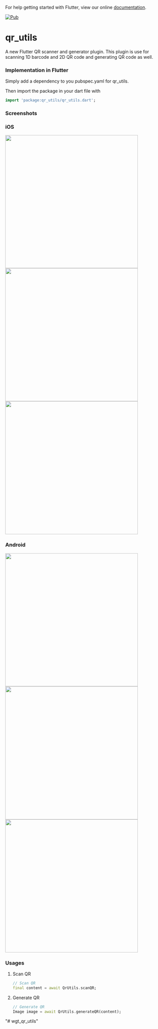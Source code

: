 For help getting started with Flutter, view our online
[documentation](https://flutter.io/).


[![Pub](https://img.shields.io/badge/Pub-0.1.4-orange.svg?style=flat-square)](https://pub.dartlang.org/packages/qr_utils)



# qr_utils

A new Flutter QR scanner and generator plugin. This plugin is use for scanning 1D barcode and 2D QR code and generating QR code as well.

### Implementation in Flutter

Simply add a dependency to you pubspec.yaml for qr_utils.

Then import the package in your dart file with

```dart
import 'package:qr_utils/qr_utils.dart';
```


### Screenshots

### iOS

<img height="420px" src="https://github.com/flutter-devs/qr_utils/blob/master/assets/screenshots/Screenshot_ios_1.png"> <img height="420px" src="https://github.com/flutter-devs/qr_utils/blob/master/assets/screenshots/Screenshot_ios_2.png"> <img height="420px" src="https://github.com/flutter-devs/qr_utils/blob/master/assets/screenshots/Screenshot_ios_3.png">

### Android

<img height="420px" src="https://github.com/flutter-devs/qr_utils/blob/master/assets/screenshots/Screenshot_android_1.png"> <img height="420px" src="https://github.com/flutter-devs/qr_utils/blob/master/assets/screenshots/Screenshot_android_2.png"> <img height="420px" src="https://github.com/flutter-devs/qr_utils/blob/master/assets/screenshots/Screenshot_android_3.png">


### Usages

1. Scan QR

    ```dart
    // Scan QR
    final content = await QrUtils.scanQR;
    ```

2. Generate QR

     ```dart
     // Generate QR
    Image image = await QrUtils.generateQR(content);
    ```
"# wgt_qr_utils" 
